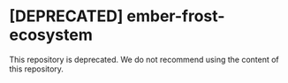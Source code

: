 # [DEPRECATED] ember-frost-ecosystem

This repository is deprecated. We do not recommend using the content of this repository.
